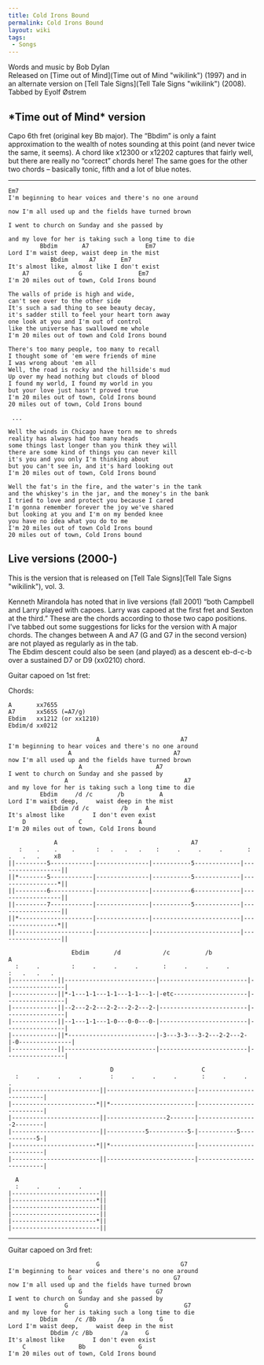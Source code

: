 ```yaml
---
title: Cold Irons Bound
permalink: Cold Irons Bound
layout: wiki
tags:
 - Songs
---
```


Words and music by Bob Dylan  
Released on [Time out of Mind](Time out of Mind "wikilink") (1997) and
in an alternate version on [Tell Tale Signs](Tell Tale Signs "wikilink")
(2008).  
Tabbed by Eyolf Østrem

<h2 class="songversion">
*Time out of Mind* version

</h2>
Capo 6th fret (original key Bb major).  
The “Bbdim” is only a faint approximation to the wealth of notes
sounding at this point (and never twice the same, it seems). A chord
like x12300 or x12202 captures that fairly well, but there are really no
“correct” chords here!  
The same goes for the other two chords – basically tonic, fifth and a
lot of blue notes.

* * * * *

    Em7
    I'm beginning to hear voices and there's no one around

    now I'm all used up and the fields have turned brown

    I went to church on Sunday and she passed by

    and my love for her is taking such a long time to die
             Bbdim       A7                Em7
    Lord I'm waist deep, waist deep in the mist
                Bbdim      A7       Em7
    It's almost like, almost like I don't exist
        A7              G                Em7
    I'm 20 miles out of town, Cold Irons bound

    The walls of pride is high and wide,
    can't see over to the other side
    It's such a sad thing to see beauty decay,
    it's sadder still to feel your heart torn away
    one look at you and I'm out of control
    like the universe has swallowed me whole
    I'm 20 miles out of town and Cold Irons bound

    There's too many people, too many to recall
    I thought some of 'em were friends of mine
    I was wrong about 'em all
    Well, the road is rocky and the hillside's mud
    Up over my head nothing but clouds of blood
    I found my world, I found my world in you
    but your love just hasn't proved true
    I'm 20 miles out of town, Cold Irons bound
    20 miles out of town, Cold Irons bound

     ...

    Well the winds in Chicago have torn me to shreds
    reality has always had too many heads
    some things last longer than you think they will
    there are some kind of things you can never kill
    it's you and you only I'm thinking about
    but you can't see in, and it's hard looking out
    I'm 20 miles out of town, Cold Irons bound

    Well the fat's in the fire, and the water's in the tank
    and the whiskey's in the jar, and the money's in the bank
    I tried to love and protect you because I cared
    I'm gonna remember forever the joy we've shared
    but looking at you and I'm on my bended knee
    you have no idea what you do to me
    I'm 20 miles out of town Cold Irons bound
    20 miles out of town, Cold Irons bound

<h2 class="songversion">
Live versions (2000-)

</h2>
This is the version that is released on [Tell Tale
Signs](Tell Tale Signs "wikilink"), vol. 3.

Kenneth Mirandola has noted that in live versions (fall 2001) “both
Campbell and Larry played with capoes. Larry was capoed at the first
fret and Sexton at the third.” These are the chords according to those
two capo positions.  
I've tabbed out some suggestions for licks for the version with A major
chords. The changes between A and A7 (G and G7 in the second version)
are not played as regularly as in the tab.  
The Ebdim descent could also be seen (and played) as a descent eb-d-c-b
over a sustained D7 or D9 (xx0210) chord.

Guitar capoed on 1st fret:

Chords:

    A       xx7655
    A7      xx5655 (=A7/g)
    Ebdim   xx1212 (or xx1210)
    Ebdim/d xx0212

                             A                       A7
    I'm beginning to hear voices and there's no one around
                     A                             A7
    now I'm all used up and the fields have turned brown
                        A                     A7
    I went to church on Sunday and she passed by
                    A                                 A7
    and my love for her is taking such a long time to die
             Ebdim     /d /c       /b          A
    Lord I'm waist deep,     waist deep in the mist
                Ebdim /d /c         /b     A
    It's almost like        I don't even exist
        D               C                A
    I'm 20 miles out of town, Cold Irons bound

                 A                                      A7
       :    .    .    .      :   .   .   .    :     .     .     .       :   .   .   .    x8
    ||---------5------------|---------------|-----------5-------------|------------------||
    ||*--------5------------|---------------|-----------5-------------|-----------------*||
    ||---------6------------|---------------|-----------6-------------|------------------||
    ||---------7------------|---------------|-----------5-------------|------------------||
    ||*---------------------|---------------|-------------------------|-----------------*||
    ||----------------------|---------------|-------------------------|------------------||

                      Ebdim       /d            /c          /b            A
      :     .         :     .     .     .       :     .     .     .       :   .   .   .
    |-------------||--------------------------|-------------------------|-----------------|
    |-------------||*-1---1-1---1-1---1-1---1-|-etc---------------------|-----------------|
    |-------------||--2---2-2---2-2---2-2---2-|-------------------------|-----------------|
    |-------------||--1---1-1---1-0---0-0---0-|-------------------------|-----------------|
    |-------------||*-------------------------|-3---3-3---3-2---2-2---2-|-0---------------|
    |-------------||--------------------------|-------------------------|-----------------|

                                 D                         C
      :     .     .     .        :     .     .     .       :     .     .     .
    |-------------------------||-------------------------|--------------------------|
    |------------------------*||*------------------------|--------------------------|
    |-------------------------||-----------------2-------|-----------------2--------|
    |-------------------------||-----------5-----------5-|-----------5------------5-|
    |------------------------*||*------------------------|--------------------------|
    |-------------------------||-------------------------|--------------------------|

      A
      :     .     .     .
    |-------------------------||
    |------------------------*||
    |-------------------------||
    |-------------------------||
    |------------------------*||
    |-------------------------||

* * * * *

Guitar capoed on 3rd fret:

                             G                       G7
    I'm beginning to hear voices and there's no one around
                     G                             G7
    now I'm all used up and the fields have turned brown
                        G                     G7
    I went to church on Sunday and she passed by
                    G                                 G7
    and my love for her is taking such a long time to die
             Dbdim     /c /Bb      /a          G
    Lord I'm waist deep,     waist deep in the mist
                Dbdim /c /Bb        /a     G
    It's almost like        I don't even exist
        C               Bb               G
    I'm 20 miles out of town, Cold Irons bound
